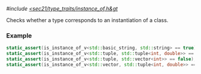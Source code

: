 *#include [&lt;sec21/type_traits/instance_of.h&gt](https://github.com/MichaelMiller-/sec21/blob/master/include/sec21/type_traits/instance_of.h)*

Checks whether a type corresponds to an instantiation of a class.

### Example
```c++
static_assert(is_instance_of_v<std::basic_string, std::string> == true);
static_assert(is_instance_of_v<std::tuple, std::tuple<int, double>> == true);
static_assert(is_instance_of_v<std::tuple, std::vector<int>> == false);
static_assert(is_instance_of_v<std::vector, std::tuple<int, double>> == false);
```
